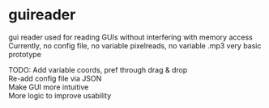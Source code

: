 # guireader
gui reader used for reading GUIs without interfering with memory access
Currently, no config file, no variable pixelreads, no variable .mp3
very basic prototype

TODO:
Add variable coords, pref through drag & drop  
Re-add config file via JSON  
Make GUI more intuitive  
More logic to improve usability  
 
